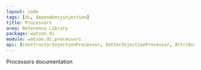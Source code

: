 ```yaml
---
layout: code
tags: [di, dependencyinjection]
title: Processors
area: Reference Library
package: watson.di
module: watson.di.processors
api: [ConstructorInjectionProcessor, SetterInjectionProcessor, AttributeInjectionProcessor, ContainerAwareProcessor]
---
```


Processors documentation